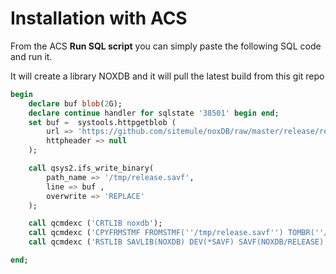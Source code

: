 # Installation with ACS

From the ACS **Run SQL script** you can simply paste the following SQL code and run it.

It will create a library NOXDB and it will pull the latest build from this git repo


```sql
begin
    declare buf blob(2G);
    declare continue handler for sqlstate '38501' begin end;
    set buf =  systools.httpgetblob (
        url => 'https://github.com/sitemule/noxDB/raw/master/release/release.savf' ,
        httpheader => null
    );

    call qsys2.ifs_write_binary(
        path_name => '/tmp/release.savf',
        line => buf ,
        overwrite => 'REPLACE'
    );

    call qcmdexc ('CRTLIB noxdb');
    call qcmdexc ('CPYFRMSTMF FROMSTMF(''/tmp/release.savf'') TOMBR(''/QSYS.lib/NOXDB.lib/RELEASE.FILE'') MBROPT(*REPLACE) CVTDTA(*NONE)');
    call qcmdexc ('RSTLIB SAVLIB(NOXDB) DEV(*SAVF) SAVF(NOXDB/RELEASE)');

end;
```